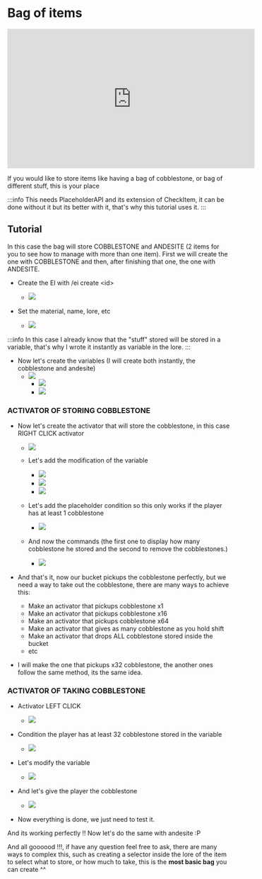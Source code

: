 # Bag of items

<iframe width="560" height="315" src="https://www.youtube.com/embed/kzwHkY-xbzA" frameborder="0" allow="accelerometer; autoplay; clipboard-write; encrypted-media; gyroscope; picture-in-picture" allowfullscreen></iframe>

If you would like to store items like having a bag of cobblestone, or bag of different stuff, this is your place

:::info
This needs PlaceholderAPI and its extension of CheckItem, it can be done without it but its better with it, that's why this tutorial uses it.
:::

## Tutorial

In this case the bag will store COBBLESTONE and ANDESITE (2 items for you to see how to manage with more than one item). First we will create the one with COBBLESTONE and then, after finishing that one, the one with ANDESITE.

*   Create the EI with /ei create \<id>

    * ![](</img/image (343).png>)

* Set the material, name, lore, etc
  * ![](</img/image (396).png>)

:::info
In this case I already know that the "stuff" stored will be stored in a variable, that's why I wrote it instantly as variable in the lore.
:::

* Now let's create the variables (I will create both instantly, the cobblestone and andesite)
  * ![](</img/image (144).png>)
    * ![](</img/image (369).png>)
    * ![](</img/image (414).png>)

### ACTIVATOR OF STORING COBBLESTONE

*   Now let's create the activator that will store the cobblestone, in this case RIGHT CLICK activator

    * ![](</img/image (407).png>)

    * Let's add the modification of the variable
      * ![](</img/image (269).png>)
      * ![](</img/image (238).png>)
      * ![](</img/image (280).png>)
    * Let's add the placeholder condition so this only works if the player has at least 1 cobblestone
      * ![](</img/image (214).png>)
    *   And now the commands (the first one to display how many cobblestone he stored and the second to remove the cobblestones.)

        * ![](</img/image (259).png>)

*   And that's it, now our bucket pickups the cobblestone perfectly, but we need a way to take out the cobblestone, there are many ways to achieve this:

    * Make an activator that pickups cobblestone x1
    * Make an activator that pickups cobblestone x16
    * Make an activator that pickups cobblestone x64
    * Make an activator that gives as many cobblestone as you hold shift
    * Make an activator that drops ALL cobblestone stored inside the bucket
    * etc

* I will make the one that pickups x32 cobblestone, the another ones follow the same method, its the same idea.

### ACTIVATOR OF TAKING COBBLESTONE

*   Activator LEFT CLICK

    * ![](</img/image (402).png>)

*   Condition the player has at least 32 cobblestone stored in the variable

    * ![](</img/image (211).png>)

*   Let's modify the variable

    * ![](</img/image (95).png>)

*   And let's give the player the cobblestone

    * ![](</img/image (324).png>)

* Now everything is done, we just need to test it.

And its working perfectly !! Now let's do the same with andesite :P

And all goooood !!!, if have any question feel free to ask, there are many ways to complex this, such as creating a selector inside the lore of the item to select what to store, or how much to take, this is the **most basic bag** you can create ^^
